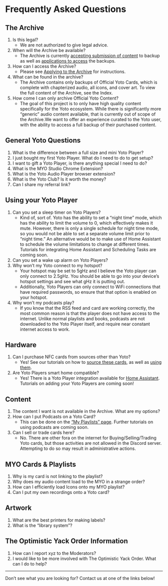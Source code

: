 
# Frequently Asked Questions

## The Archive

1.  Is this legal?
	- We are not authorized to give legal advice.
3.  When will the Archive be available?
	- The Archive is currently [accepting submission of content](/guides/archive/using_the_card_collector_tool.md) to backup as well as [applications to access](/guides/archive/applying_to_the_archive.md) the backups.
4.  How can I access the Archive?
	- Please see  [Applying to the Archive](/guides/archive/applying_to_the_archive.md) for instructions.
5.  What can be found in the archive?
	- The Archive contains only backups of Official Yoto Cards, which is complete with chapterized audio, all icons, and cover art. To view the full content of the Archive, see the Index.
6.  How come I can only archive Official Yoto Content?
	- The goal of this project is to only have high quality content specifically for the Yoto ecosystem. While there is significantly more “generic” audio content available, that is currently out of scope of the Archive.We want to offer an experience curated to the Yoto user, with the ability to access a full backup of their purchased content.

## General Yoto Questions

1.  What is the difference between a full size and mini Yoto Player?
2.  I just bought my first Yoto Player. What do I need to do to get setup?
3.  I want to gift a Yoto Player, is there anything special I need to do?
4.  What is the MYO Studio Chrome Extension?
5.  What is the Yoto Audio Player browser extension?
6.  What is the Yoto Club? Is it worth the money?
7.  Can I share my referral link?

## Using your Yoto Player

1.  Can you set a sleep timer on Yoto Players?
	- Kind of, sort of. Yoto has the ability to set a “night time” mode, which has the ability to limit the volume to 0, which effectively makes it mute. However, there is only a single schedule for night time mode, so you would not be able to set a separate volume limit prior to “night time.” An alternative would be to make use of Home Assistant to schedule the volume limitations to change at different times. Tutorials for integrating Home Assistant and Scheduling Tasks are coming soon.
2.  Can you set a wake up alarm on Yoto Players?
3.  Why won’t my Yoto connect to my hotspot?
	- Your hotspot may be set to 5gHz and I believe the Yoto player can only connect to 2.5gHz. You should be able to go into your device’s hotspot settings and see what gHz it is putting out.
	- Additionally, Yoto Players can only connect to WiFi connections that have required passwords, so ensure that that option is enabled on your hotspot.
4.  Why won’t my podcasts play?
	- If you know that the RSS feed and card are working correctly, the most common reason is that the player does not have access to the internet. Unlike normal playlists and books, podcasts are not downloaded to the Yoto Player itself, and require near constant internet access to work.

## Hardware

1.  Can I purchase NFC cards from sources other than Yoto?
	- Yes! See our tutorials on how to [source these cards](/guides/choosing_a_3rd_party_nfc_card.md), as well as [using them](/guides/using_3rd_party_nfc_cards.md).
2.  Are Yoto Players smart home compatible?
	- Yes! There is a Yoto Player integration available for [Home Assistant](https://www.home-assistant.io/). Tutorials on adding your Yoto Players are coming soon!

## Content

1.  The content I want is not available in the Archive. What are my options?
2.  How can I put Podcasts on a Yoto Card?
	- This can be done on the [“My Playlists” page](https://my.yotoplay.com/my-cards). Further tutorials on using podcasts are coming soon.
3.  Can I sell or trade cards here?
	- No. There are other fora on the internet for Buying/Selling/Trading Yoto cards, but those activities are not allowed in the Discord server. Attempting to do so may result in administrative actions.

## MYO Cards & Playlists

1.  Why is my card is not linking to the playlist?
2.  Why does my audio content load to the MYO in a strange order?
3.  How can I efficiently load Icons onto my MYO playlist?
4.  Can I put my own recordings onto a Yoto card?

## Artwork

1.  What are the best printers for making labels?
2.  What is the “library system”?

## The Optimistic Yack Order Information

1.  How can I report xyz to the Moderators?
2.  I would like to be more involved with The Optimistic Yack Order. What can I do to help?

---

Don’t see what you are looking for? Contact us at one of the links below!